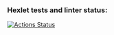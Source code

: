 ### Hexlet tests and linter status:
[![Actions Status](https://github.com/Flux1s/frontend-project-44/actions/workflows/hexlet-check.yml/badge.svg)](https://github.com/Flux1s/frontend-project-44/actions)